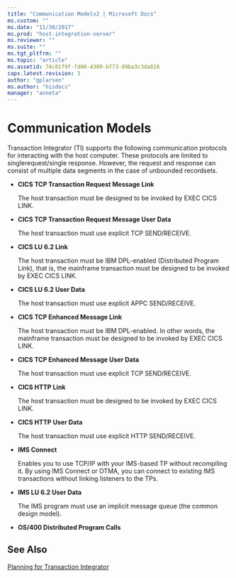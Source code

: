 ```yaml
---
title: "Communication Models2 | Microsoft Docs"
ms.custom: ""
ms.date: "11/30/2017"
ms.prod: "host-integration-server"
ms.reviewer: ""
ms.suite: ""
ms.tgt_pltfrm: ""
ms.topic: "article"
ms.assetid: 74c01f9f-fd00-4309-b773-89ba3c3da816
caps.latest.revision: 3
author: "gplarsen"
ms.author: "hisdocs"
manager: "anneta"
---
```

# Communication Models
Transaction Integrator (TI) supports the following communication protocols for interacting with the host computer. These protocols are limited to singlerequest/single response. However, the request and response can consist of multiple data segments in the case of unbounded recordsets.  
  
-   **CICS TCP Transaction Request Message Link**  
  
     The host transaction must be designed to be invoked by EXEC CICS LINK.  
  
-   **CICS TCP Transaction Request Message User Data**  
  
     The host transaction must use explicit TCP SEND/RECEIVE.  
  
-   **CICS LU 6.2 Link**  
  
     The host transaction must be IBM DPL-enabled (Distributed Program Link), that is, the mainframe transaction must be designed to be invoked by EXEC CICS LINK.  
  
-   **CICS LU 6.2 User Data**  
  
     The host transaction must use explicit APPC SEND/RECEIVE.  
  
-   **CICS TCP Enhanced  Message Link**  
  
     The host transaction must be IBM DPL-enabled. In other words, the mainframe transaction must be designed to be invoked by EXEC CICS LINK.  
  
-   **CICS TCP Enhanced Message User Data**  
  
     The host transaction must use explicit TCP SEND/RECEIVE.  
  
-   **CICS HTTP Link**  
  
     The host transaction must be designed to be invoked by EXEC CICS LINK.  
  
-   **CICS HTTP User Data**  
  
     The host transaction must use explicit HTTP  SEND/RECEIVE.  
  
-   **IMS Connect**  
  
     Enables you to use TCP/IP with your IMS-based TP without recompiling it. By using IMS Connect or OTMA, you can connect to existing IMS transactions without linking listeners to the TPs.  
  
-   **IMS LU 6.2 User Data**  
  
     The IMS program must use an implicit message queue (the common design model).  
  
-   **OS/400 Distributed Program Calls**  
  
## See Also  
 [Planning for Transaction Integrator](../core/planning-for-transaction-integrator2.md)